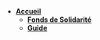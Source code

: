 - **[Accueil](/)**
  - **[Fonds de Solidarité](fonds-solidarite.md 'Fonds de solidarité')**
  - **[Guide](guide.md 'The greatest guide in the world')**
